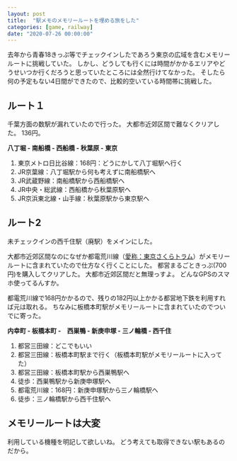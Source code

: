 ```yaml
---
layout: post
title:  "駅メモのメモリールートを埋める旅をした"
categories: [game, railway]
date: "2020-07-26 00:00:00"
---
```


去年から青春18きっぷ等でチェックインしたであろう東京の広域を含むメモリールートに挑戦していた。
しかし、どうしても行くには時間がかかるエリアやどうせいつか行くだろうと思っていたところには全然行けてなかった。
そしたら何の予定もない4日間ができたので、比較的空いている時間帯に挑戦した。

## ルート１

千葉方面の数駅が漏れていたので行った。
大都市近郊区間で難なくクリアした。
136円。

**八丁堀 - 南船橋 - 西船橋 - 秋葉原 - 東京**

1. 東京メトロ日比谷線：168円：どうにかして八丁堀駅へ行く
2. JR京葉線：八丁堀駅から何も考えずに南船橋駅へ
3. JR武蔵野線：南船橋駅から西船橋駅へ
4. JR中央・総武線：西船橋から秋葉原駅へ
5. JR京浜東北線・山手線：秋葉原駅から東京駅へ

## ルート2

未チェックインの西千住駅（廃駅）をメインにした。

大都市近郊区間なのになぜか都電荒川線（[愛称：東京さくらトラム](https://www.kotsu.metro.tokyo.jp/toden/)）がメモリールートに含まれていたので仕方なく行くことにした。
都営まるごときっぷ(700円)を購入してクリアした。
大都市近郊区間だと無理っすよ。
どんなGPSのスマホ使ってるんすか。

都電荒川線で168円かかるので、残りの182円以上かかる都営地下鉄を利用すれば元は取れる。
ちなみに板橋本町駅がメモリールートに含まれていたのでついでに寄った。

**内幸町 - 板橋本町 -　西巣鴨 - 新庚申塚 - 三ノ輪橋 - 西千住**

1. 都営三田線：どこでもいい
2. 都営三田線：板橋本町駅まで行く（板橋本町駅がメモリールートに入ってた）
3. 都営三田線：板橋本町駅から西巣鴨駅へ
4. 徒歩：西巣鴨駅から新庚申塚駅へ
5. 都電荒川線：168円：新庚申塚駅から三ノ輪橋駅へ
6. 徒歩：三ノ輪橋駅から西千住駅へ

## メモリールートは大変

利用している機種を明記して欲しいね。
どう考えても取得できない駅もあるのだから。